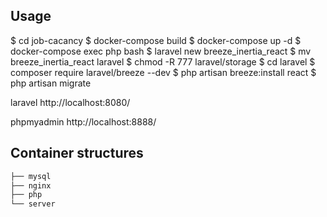 ## Usage
$ cd job-cacancy
$ docker-compose build
$ docker-compose up -d
$ docker-compose exec php bash
$ laravel new breeze_inertia_react
$ mv breeze_inertia_react laravel
$ chmod -R 777 laravel/storage
$ cd laravel
$ composer require laravel/breeze --dev
$ php artisan breeze:install react
$ php artisan migrate

laravel
http://localhost:8080/

phpmyadmin
http://localhost:8888/


## Container structures

```bash
├── mysql
├── nginx
├── php
└── server
```


